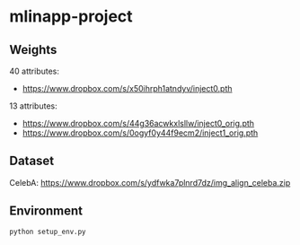 # mlinapp-project

## Weights 
40 attributes: 
- https://www.dropbox.com/s/x50ihrph1atndyv/inject0.pth

13 attributes: 
- https://www.dropbox.com/s/44g36acwkxlsllw/inject0_orig.pth
- https://www.dropbox.com/s/0ogyf0y44f9ecm2/inject1_orig.pth

## Dataset

CelebA: https://www.dropbox.com/s/ydfwka7plnrd7dz/img_align_celeba.zip

## Environment

```bash
python setup_env.py
```
